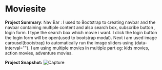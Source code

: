 # Moviesite
**Project Summary**: 
Nav Bar : I used to Bootstrap to creating navbar and the navbar containing multiple content and also search box, subscribe button , login form.
I type the search box which movie i want. I click the login button the login form will be open(used to bootstrap modal). Next i am used image carousel(bootstrap) to 
automatically run the image sliders using (data-interval=""). I am using multiple movies in multiple part eg: kids movies, action movies, adventure movies.

**Project Snapshot:**
![Capture](https://user-images.githubusercontent.com/75251683/113017675-56f93e00-919d-11eb-8849-4b2d1a2f7120.PNG)

